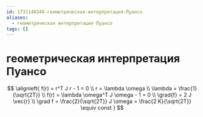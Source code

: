 ```yaml
---
id: 1731148348-геометрическая-интерпретация-Пуансо
aliases:
  - геометрическая интерпретация Пуансо
tags: []
---
```


# геометрическая интерпретация Пуансо
$$
\alignleft{
f(r) = r^T J r - 1 = 0 \\
r = \lambda \omega \\
\lambda = \frac{1}{\sqrt{2T}} \\
f(r) = \lambda \omega^T J \omega - 1 = 0 \\
\grad{f} = 2 J \vec{r} \\
\grad f = \frac{2}{\sqrt{2T}} J \omega = \frac{2 K}{\sqrt{2T}} \equiv const
}
$$
